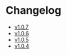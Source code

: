# Changelog

- [v1.0.7](v1.0.7.md)
- [v1.0.6](v1.0.6.md)
- [v1.0.5](v1.0.5.md)
- [v1.0.4](v1.0.4.md)